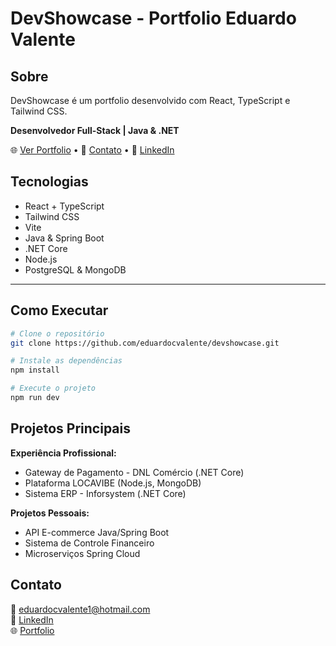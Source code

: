 # DevShowcase - Portfolio Eduardo Valente

## Sobre

DevShowcase é um portfolio desenvolvido com React, TypeScript e Tailwind CSS.

**Desenvolvedor Full-Stack | Java & .NET**

🌐 [Ver Portfolio](https://eduardocvalente.github.io/devshowcase) • 📧 [Contato](mailto:eduardocvalente1@hotmail.com) • 💼 [LinkedIn](https://linkedin.com/in/eduardo-costa-valente-4b4316180)

## Tecnologias

- React + TypeScript
- Tailwind CSS
- Vite
- Java & Spring Boot
- .NET Core
- Node.js
- PostgreSQL & MongoDB

---

## Como Executar

```bash
# Clone o repositório
git clone https://github.com/eduardocvalente/devshowcase.git

# Instale as dependências
npm install

# Execute o projeto
npm run dev
```

## Projetos Principais

**Experiência Profissional:**
- Gateway de Pagamento - DNL Comércio (.NET Core)
- Plataforma LOCAVIBE (Node.js, MongoDB)
- Sistema ERP - Inforsystem (.NET Core)

**Projetos Pessoais:**
- API E-commerce Java/Spring Boot
- Sistema de Controle Financeiro
- Microserviços Spring Cloud

## Contato

📧 eduardocvalente1@hotmail.com  
💼 [LinkedIn](https://linkedin.com/in/eduardo-costa-valente-4b4316180)  
🌐 [Portfolio](https://eduardocvalente.github.io/devshowcase)
